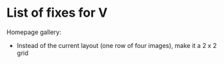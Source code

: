 # List of fixes for V

Homepage gallery:

- Instead of the current layout (one row of four images), make it a 2 x 2 grid